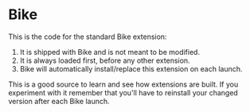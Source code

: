 # Bike

This is the code for the standard Bike extension:

1. It is shipped with Bike and is not meant to be modified.
2. It is always loaded first, before any other extension.
3. Bike will automatically install/replace this extension on each launch.

This is a good source to learn and see how extensions are built. If you
experiment with it remember that you'll have to reinstall your changed version
after each Bike launch.
